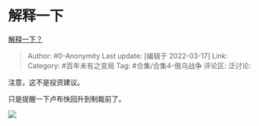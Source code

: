 # 解释一下
[解释一下？](https://zhuanlan.zhihu.com/p/482271476)

> Author: #0-Anonymity
> Last update: [编辑于 2022-03-17]
> Link:
> Category: #百年未有之变局
> Tag: #合集/合集4-俄乌战争
> 评论区:
> 泛讨论:

注意，这不是投资建议。

只是提醒一下卢布快回升到制裁前了。

![](https://pic1.zhimg.com/v2-2b742e8158b64f95cd4d6b6545fb3dc4_b.jpg)
